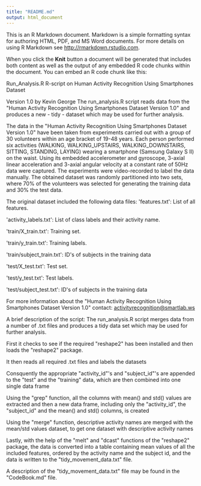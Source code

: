 ```yaml
---
title: "README.md"
output: html_document
---
```


This is an R Markdown document. Markdown is a simple formatting syntax for authoring HTML, PDF, and MS Word documents. For more details on using R Markdown see <http://rmarkdown.rstudio.com>.

When you click the **Knit** button a document will be generated that includes both content as well as the output of any embedded R code chunks within the document. You can embed an R code chunk like this:

Run_Analysis.R R-script on Human Activity Recognition Using Smartphones Dataset

Version 1.0
by Kevin George
The run_analysis.R script reads data from the "Human Activity Recognition Using Smartphones Dataset Version 1.0" and produces a new - tidy - dataset which may be used for further analysis.

The data in the "Human Activity Recognition Using Smartphones Dataset Version 1.0" have been taken from experiments carried out with a group of 30 volunteers within an age bracket of 19-48 years. Each person performed six activities (WALKING, WALKING_UPSTAIRS, WALKING_DOWNSTAIRS, SITTING, STANDING, LAYING) wearing a smartphone (Samsung Galaxy S II) on the waist. Using its embedded accelerometer and gyroscope, 3-axial linear acceleration and 3-axial angular velocity at a constant rate of 50Hz data were captured. The experiments were video-recorded to label the data manually. The obtained dataset was randomly partitioned into two sets, where 70% of the volunteers was selected for generating the training data and 30% the test data.

The original dataset included the following data files:
'features.txt': List of all features.

'activity_labels.txt': List of class labels and their activity name.

'train/X_train.txt': Training set.

'train/y_train.txt': Training labels.

'train/subject_train.txt': ID's of subjects in the training data

'test/X_test.txt': Test set.

'test/y_test.txt': Test labels.

'test/subject_test.txt': ID's of subjects in the training data

For more information about the "Human Activity Recognition Using Smartphones Dataset Version 1.0" contact: activityrecognition@smartlab.ws

A brief description of the script:
The run_analysis.R script merges data from a number of .txt files and produces a tidy data set which may be used for further analysis.

First it checks to see if the required "reshape2" has been installed and then loads the "reshape2" package.

It then reads all required .txt files and labels the datasets

Consquently the appropriate "activity_id"'s and "subject_id"'s are appended to the "test" and the "training" data, which are then combined into one single data frame

Using the "grep" function, all the columns with mean() and std() values are extracted and then a new data frame, including only the "activity_id", the "subject_id" and the mean() and std() columns, is created

Using the "merge" function, descriptive activity names are merged with the mean/std values dataset, to get one dataset with descriptive activity names

Lastly, with the help of the "melt" and "dcast" functions of the "reshape2" package, the data is converted into a table containing mean values of all the included features, ordered by the activity name and the subject id, and the data is written to the "tidy_movement_data.txt" file.

A description of the "tidy_movement_data.txt" file may be found in the "CodeBook.md" file.